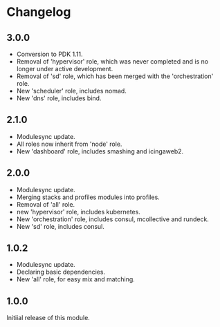# Changelog

## 3.0.0

- Conversion to PDK 1.11.
- Removal of 'hypervisor' role, which was never completed and is no longer under active development.
- Removal of 'sd' role, which has been merged with the 'orchestration' role.
- New 'scheduler' role, includes nomad.
- New 'dns' role, includes bind.

## 2.1.0

- Modulesync update.
- All roles now inherit from 'node' role.
- New 'dashboard' role,  includes smashing and icingaweb2.

## 2.0.0

- Modulesync update.
- Merging stacks and profiles modules into profiles.
- Removal of 'all' role.
- new 'hypervisor' role, includes kubernetes.
- New 'orchestration' role, includes consul, mcollective and rundeck.
- New 'sd' role, includes consul.

## 1.0.2

- Modulesync update.
- Declaring basic dependencies.
- New 'all' role, for easy mix and matching.

## 1.0.0

Initiial release of this module.
